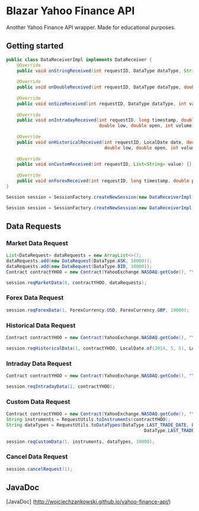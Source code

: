 # Blazar Yahoo Finance API
Another Yahoo Finance API wrapper. Made for educational purposes.

## Getting started



```java
public class DataReceiverImpl implements DataReceiver {
	@Override
	public void onStringReceived(int requestID, DataType dataType, String value) {}
	
	@Override
	public void onDoubleReceived(int requestID, DataType dataType, double value) {}
	
	@Override
	public void onSizeReceived(int requestID, DataType dataType, int value) {}
	
	@Override
	public void onIntradayReceived(int requestID, long timestamp, double close, double high, 
	                               double low, double open, int volume) {}
	
	@Override
	public void onHistoricalReceived(int requestID, LocalDate date, double close, double high, 
	                                 double low, double open, int volume, double adjustedClose) {}
	
	@Override
	public void onCustomReceived(int requestID, List<String> value) {}
	
	@Override
	public void onForexReceived(int requestID, long timestamp, double price) {}
}
```

```java
Session session = SessionFactory.createNewSession(new DataReceiverImpl());
```


```java
Session session = SessionFactory.createNewSession(new DataReceiverImpl(), new RequestManager(1));
```

## Data Requests

### Market Data Request

```java
List<DataRequest> dataRequests = new ArrayList<>();
dataRequests.add(new DataRequest(DataType.ASK, 10000));
dataRequests.add(new DataRequest(DataType.BID, 10000));
Contract contractYHOO = new Contract(YahooExchange.NASDAQ.getCode(), "YHOO");

session.reqMarketData(0, contractYHOO, dataRequests);
```

### Forex Data Request

```java
session.reqForexData(1, ForexCurrency.USD, ForexCurrency.GBP, 10000);
```

### Historical Data Request

```java
Contract contractYHOO = new Contract(YahooExchange.NASDAQ.getCode(), "YHOO");

session.reqHistoricalData(1, contractYHOO, LocalDate.of(2014, 5, 5), LocalDate.of(2015, 5, 5));
```

### Intraday Data Request

```java
Contract contractYHOO = new Contract(YahooExchange.NASDAQ.getCode(), "YHOO");

session.reqIntradayData(1, contractYHOO);
```

### Custom Data Request

```java
Contract contractYHOO = new Contract(YahooExchange.NASDAQ.getCode(), "YHOO");
String instruments = RequestUtils.toInstruments(contractYHOO);
String dataTypes = RequestUtils.toDataTypes(DataType.LAST_TRADE_DATE, DataType.LAST_TRADE_TIME,
				                                    DataType.LAST_TRADE_PRICE, DataType.LAST_TRADE_SIZE);
				                                    
session.reqCustomData(1, instruments, dataTypes, 10000);
```

### Cancel Data Request

```java
session.cancelRequest(1);
```

## JavaDoc

[JavaDoc] (http://wojciechzankowski.github.io/yahoo-finance-api/)
